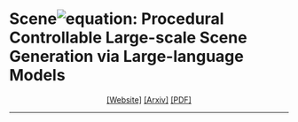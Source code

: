 # Scene![equation](https://latex.codecogs.com/svg.image?\LARGE&space;\mathcal{X}): Procedural Controllable Large-scale Scene Generation via Large-language Models
<div align="center">

[[Website]](https://mengqiworld.github.io/sceneX.github.io/)
[[Arxiv]]()
[[PDF]]()
_____________________________________________________________________

</div>
